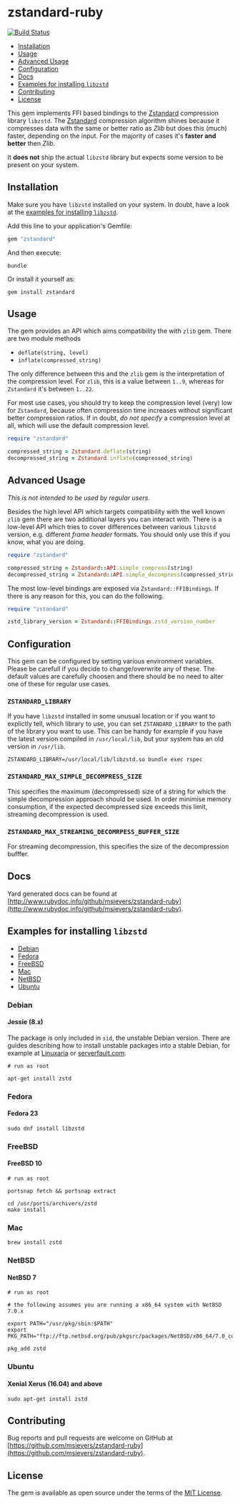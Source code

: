 # zstandard-ruby

[![Build Status](https://travis-ci.org/msievers/zstandard-ruby.svg?branch=master)](https://travis-ci.org/msievers/zstandard-ruby)

* [Installation](#installation)
* [Usage](#usage)
* [Advanced Usage](#advanced-usage)
* [Configuration](#configuration)
* [Docs](#docs)
* [Examples for installing `libzstd`](#examples-for-installing-libzstd)
* [Contributing](#contributing)
* [License](#license)

This gem implements FFI based bindings to the [Zstandard](https://facebook.github.io/zstd) compression library `libzstd`. The [Zstandard](https://facebook.github.io/zstd) compression algorithm shines because it compresses data with the same or better ratio as *Zlib* but does this (much) faster, depending on the input. For the majority of cases it's **faster and better** then *Zlib*.

It **does not** ship the actual `libzstd` library but expects some version to be present on your system.

## Installation

Make sure you have `libzstd` installed on your system. In doubt, have a look at the [examples for installing `libzstd`](#examples-for-installing-libzstd).

Add this line to your application's Gemfile:

```ruby
gem "zstandard"
```

And then execute:

```
bundle
```

Or install it yourself as:

```
gem install zstandard
```

## Usage

The gem provides an API which aims compatibility the with `zlib` gem. There are two module methods
* `deflate(string, level)`
* `inflate(compressed_string)`

The only difference between this and the `zlib` gem is the interpretation of the compression level. For `zlib`, this is a value between `1..9`, whereas for `Zstandard` it's between `1..22`.

For most use cases, you should try to keep the compression level (very) low for `Zstandard`, because often compression time increases without significant better compression ratios. If in doubt, *do not specify* a compression level at all, which will use the default compression level.

```ruby
require "zstandard"

compressed_string = Zstandard.deflate(string)
decompressed_string = Zstandard.inflate(compressed_string)
```

## Advanced Usage

*This is not intended to be used by regular users.*

Besides the high level API which targets compatibility with the well known `zlib` gem there are two additional layers you can interact with. There is a low-level API which tries to cover differences between various `libzstd` version, e.g. different *frame header* formats. You should only use this if you know, what you are doing.

```ruby
require "zstandard"

compressed_string = Zstandard::API.simple_compress(string)
decompressed_string = Zstandard::API.simple_decompress(compressed_string)
```

The most low-level bindings are exposed via `Zstandard::FFIBindings`. If there is any reason for this, you can do the following.

```ruby
require "zstandard"

zstd_library_version = Zstandard::FFIBindings.zstd_version_number
```

## Configuration

This gem can be configured by setting various environment variables. Please be carefull if you decide to change/overwrite any of these. The default values are carefully choosen and there should be no need to alter one of these for regular use cases.

### `ZSTANDARD_LIBRARY`

If you have `libzstd` installed in some unusual location or if you want to explictly tell, which library to use, you can set `ZSTANDARD_LIBRARY` to the path of the library you want to use. This can be handy for example if you have the latest version compiled in `/usr/local/lib`, but your system has an old version in `/usr/lib`.

```
ZSTANDARD_LIBRARY=/usr/local/lib/libzstd.so bundle exec rspec
```

### `ZSTANDARD_MAX_SIMPLE_DECOMPRESS_SIZE`

This specifies the maximum (decompressed) size of a string for which the simple decompression approach should be used. In order minimise memory consumption, if the expected decompressed size exceeds this limit, streaming decompression is used.

### `ZSTANDARD_MAX_STREAMING_DECOMRPESS_BUFFER_SIZE`

For streaming decompression, this specifies the size of the decompression bufffer.

## Docs

Yard generated docs can be found at [http://www.rubydoc.info/github/msievers/zstandard-ruby](http://www.rubydoc.info/github/msievers/zstandard-ruby).

## Examples for installing `libzstd`

* [Debian](#debian)
* [Fedora](#fedora)
* [FreeBSD](#freebsd)
* [Mac](#mac)
* [NetBSD](#netbsd)
* [Ubuntu](#ubuntu)

### Debian

#### Jessie (8.x)

The package is only included in `sid`, the unstable Debian version. There are guides describing how to install unstable packages into a stable Debian, for example at [Linuxaria](https://linuxaria.com/howto/how-to-install-a-single-package-from-debian-sid-or-debian-testing) or [serverfault.com](https://serverfault.com/questions/22414/how-can-i-run-debian-stable-but-install-some-packages-from-testing).

```
# run as root

apt-get install zstd
```

### Fedora

#### Fedora 23

```
sudo dnf install libzstd
```

### FreeBSD

#### FreeBSD 10

```
# run as root

portsnap fetch && portsnap extract

cd /usr/ports/archivers/zstd
make install
```

### Mac

```
brew install zstd
```

### NetBSD

#### NetBSD 7

```
# run as root

# the following assumes you are running a x86_64 system with NetBSD 7.0.x

export PATH="/usr/pkg/sbin:$PATH"
export PKG_PATH="ftp://ftp.netbsd.org/pub/pkgsrc/packages/NetBSD/x86_64/7.0_current/All/"

pkg_add zstd
```

### Ubuntu

#### Xenial Xerus (16.04) and above

```
sudo apt-get install zstd
```

## Contributing

Bug reports and pull requests are welcome on GitHub at [https://github.com/msievers/zstandard-ruby](https://github.com/msievers/zstandard-ruby).

## License

The gem is available as open source under the terms of the [MIT License](http://opensource.org/licenses/MIT).
